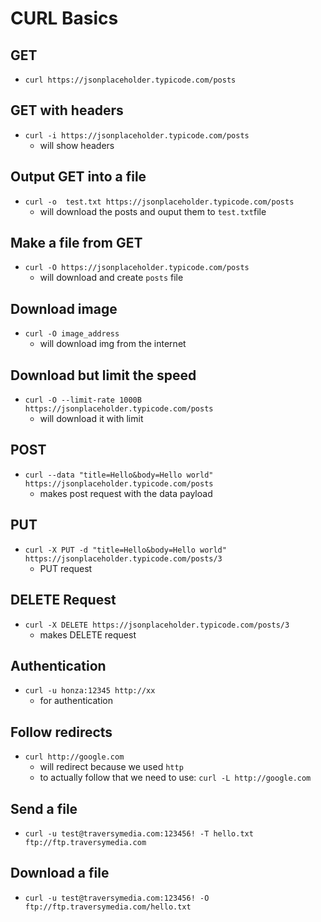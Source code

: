 # CURL Basics

## GET 

- `curl https://jsonplaceholder.typicode.com/posts`

## GET with headers

- `curl -i https://jsonplaceholder.typicode.com/posts` 
  - will show headers

## Output GET into a file

- `curl -o  test.txt https://jsonplaceholder.typicode.com/posts`
  - will download the posts and ouput them to `test.txt`file 

## Make a file from GET

- `curl -O https://jsonplaceholder.typicode.com/posts`
  - will download and create `posts` file

## Download image

- `curl -O image_address`
  - will download img from the internet

## Download  but limit the speed

- `curl -O --limit-rate 1000B https://jsonplaceholder.typicode.com/posts`
  - will download it with limit

## POST

- `curl --data "title=Hello&body=Hello world" https://jsonplaceholder.typicode.com/posts`
  - makes post request with the data payload

## PUT

- `curl -X PUT -d "title=Hello&body=Hello world" https://jsonplaceholder.typicode.com/posts/3`
  - PUT request

## DELETE Request

- `curl -X DELETE https://jsonplaceholder.typicode.com/posts/3`
  - makes DELETE request

## Authentication

- `curl -u honza:12345 http://xx`
  - for authentication

## Follow redirects

- `curl http://google.com`
  - will redirect because we used `http`
  - to actually follow that we need to use: `curl -L http://google.com`

## Send a file

- `curl -u test@traversymedia.com:123456! -T hello.txt ftp://ftp.traversymedia.com`

## Download a file

- `curl -u test@traversymedia.com:123456! -O ftp://ftp.traversymedia.com/hello.txt`